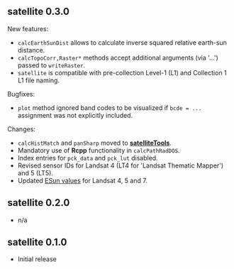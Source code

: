 ## satellite 0.3.0

New features:

  * `calcEarthSunDist` allows to calculate inverse squared relative earth-sun distance. 
  * `calcTopoCorr,Raster*` methods accept additional arguments (via '...') passed to `writeRaster`. 
  * `satellite` is compatible with pre-collection Level-1 (L1) and Collection 1 L1 file naming. 

Bugfixes:

  * `plot` method ignored band codes to be visualized if `bcde = ...` assignment was not explicitly included.

Changes:

  * `calcHistMatch` and `panSharp` moved to [**satelliteTools**](https://github.com/environmentalinformatics-marburg/satelliteTools).
  * Mandatory use of **Rcpp** functionality in `calcPathRadDOS`.
  * Index entries for `pck_data` and `pck_lut` disabled.
  * Revised sensor IDs for Landsat 4 (LT4 for 'Landsat Thematic Mapper') and 5 (LT5).
  * Updated [ESun values](https://landsat.usgs.gov/esun) for Landsat 4, 5 and 7.


## satellite 0.2.0

* n/a


## satellite 0.1.0

* Initial release
